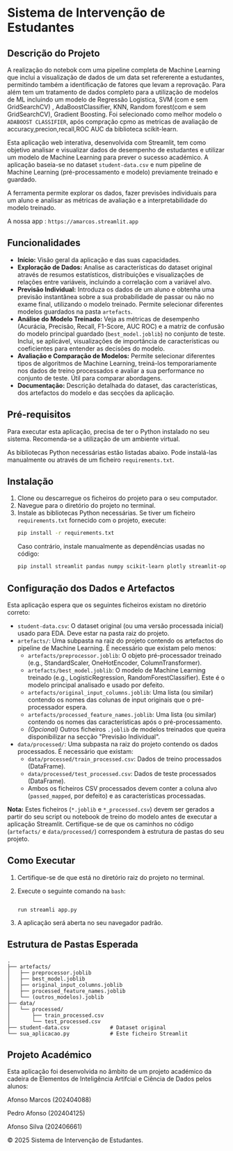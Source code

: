 
# Sistema de Intervenção de Estudantes


## Descrição do Projeto

A realização do notebok com uma pipeline completa de Machine Learning que inclui a visualização de dados de um data set refererente a estudantes, permitindo também a identificação de fatores que levam a reprovação. Para além tem um tratamento de dados completo para a utilização de modelos de ML incluindo um modelo de Regressão Logistica, SVM (com e sem GridSearchCV) , AdaBoostClassifier, KNN, Random forest(com e sem GridSearchCV), Gradient Boosting.
Foi selecionado como melhor modelo o `ADABOOST CLASSIFIER`, após compração cpmo as metricas de avaliação de accuracy,precion,recall,ROC AUC da biblioteca scikit-learn.

Esta aplicação web interativa, desenvolvida com Streamlit, tem como objetivo analisar e visualizar dados de desempenho de estudantes e utilizar um modelo de Machine Learning para prever o sucesso académico. A aplicação baseia-se no dataset `student-data.csv` e num pipeline de Machine Learning (pré-processamento e modelo) previamente treinado e guardado.

A ferramenta permite explorar os dados, fazer previsões individuais para um aluno e analisar as métricas de avaliação e a interpretabilidade do modelo treinado.

A nossa app : `https://amarcos.streamlit.app`

## Funcionalidades

*   **Início:** Visão geral da aplicação e das suas capacidades.
*   **Exploração de Dados:** Analise as características do dataset original através de resumos estatísticos, distribuições e visualizações de relações entre variáveis, incluindo a correlação com a variável alvo.
*   **Previsão Individual:** Introduza os dados de um aluno e obtenha uma previsão instantânea sobre a sua probabilidade de passar ou não no exame final, utilizando o modelo treinado. Permite selecionar diferentes modelos guardados na pasta `artefacts`.
*   **Análise do Modelo Treinado:** Veja as métricas de desempenho (Acurácia, Precisão, Recall, F1-Score, AUC ROC) e a matriz de confusão do modelo principal guardado (`best_model.joblib`) no conjunto de teste. Inclui, se aplicável, visualizações de importância de características ou coeficientes para entender as decisões do modelo.
*   **Avaliação e Comparação de Modelos:** Permite selecionar diferentes tipos de algoritmos de Machine Learning, treiná-los temporariamente nos dados de treino processados e avaliar a sua performance no conjunto de teste. Útil para comparar abordagens.
*   **Documentação:** Descrição detalhada do dataset, das características, dos artefactos do modelo e das secções da aplicação.

## Pré-requisitos

Para executar esta aplicação, precisa de ter o Python instalado no seu sistema. Recomenda-se a utilização de um ambiente virtual.

As bibliotecas Python necessárias estão listadas abaixo. Pode instalá-las manualmente ou através de um ficheiro `requirements.txt`.

## Instalação

1.  Clone ou descarregue os ficheiros do projeto para o seu computador.
2.  Navegue para o diretório do projeto no terminal.
3.  Instale as bibliotecas Python necessárias. Se tiver um ficheiro `requirements.txt` fornecido com o projeto, execute:
    ```bash
    pip install -r requirements.txt
    ```
    Caso contrário, instale manualmente as dependências usadas no código:
    ```bash
    pip install streamlit pandas numpy scikit-learn plotly streamlit-option-menu joblib
    ```

## Configuração dos Dados e Artefactos

Esta aplicação espera que os seguintes ficheiros existam no diretório correto:

*   `student-data.csv`: O dataset original (ou uma versão processada inicial) usado para EDA. Deve estar na pasta raiz do projeto.
*   `artefacts/`: Uma subpasta na raiz do projeto contendo os artefactos do pipeline de Machine Learning. É necessário que existam pelo menos:
    *   `artefacts/preprocessor.joblib`: O objeto pré-processador treinado (e.g., StandardScaler, OneHotEncoder, ColumnTransformer).
    *   `artefacts/best_model.joblib`: O modelo de Machine Learning treinado (e.g., LogisticRegression, RandomForestClassifier). Este é o modelo principal analisado e usado por defeito.
    *   `artefacts/original_input_columns.joblib`: Uma lista (ou similar) contendo os nomes das colunas de input originais que o pré-processador espera.
    *   `artefacts/processed_feature_names.joblib`: Uma lista (ou similar) contendo os nomes das características após o pré-processamento.
    *   *(Opcional)* Outros ficheiros `.joblib` de modelos treinados que queira disponibilizar na secção "Previsão Individual".
*   `data/processed/`: Uma subpasta na raiz do projeto contendo os dados processados. É necessário que existam:
    *   `data/processed/train_processed.csv`: Dados de treino processados (DataFrame).
    *   `data/processed/test_processed.csv`: Dados de teste processados (DataFrame).
    *   Ambos os ficheiros CSV processados devem conter a coluna alvo (`passed_mapped`, por defeito) e as características processadas.

**Nota:** Estes ficheiros (`*.joblib` e `*_processed.csv`) devem ser gerados a partir do seu script ou notebook de treino do modelo antes de executar a aplicação Streamlit. Certifique-se de que os caminhos no código (`artefacts/` e `data/processed/`) correspondem à estrutura de pastas do seu projeto.

## Como Executar

1.  Certifique-se de que está no diretório raiz do projeto no terminal.
2.  Execute o seguinte comando na `bash`:
       ```

    run streamli app.py
    ```
    
3.  A aplicação será aberta no seu navegador padrão.

## Estrutura de Pastas Esperada

```
.
├── artefacts/
│   ├── preprocessor.joblib
│   ├── best_model.joblib
│   ├── original_input_columns.joblib
│   ├── processed_feature_names.joblib
│   └── (outros_modelos).joblib  
├── data/
│   └── processed/
│       ├── train_processed.csv
│       └── test_processed.csv
├── student-data.csv             # Dataset original
└── sua_aplicacao.py             # Este ficheiro Streamlit
```

## Projeto Académico

Esta aplicação foi desenvolvida no âmbito de um projeto académico da cadeira de Elementos de Inteligência Artifcial e Ciência de Dados pelos alunos:

Afonso Marcos (202404088)

Pedro Afonso (202404125)

Afonso Silva (202406661)


© 2025 Sistema de Intervenção de Estudantes.
